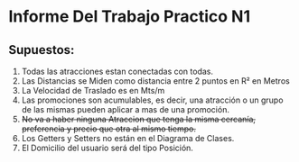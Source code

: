 # Informe Del Trabajo Practico N1

## Supuestos:

1. Todas las atracciones estan conectadas con todas.
2. Las Distancias se Miden como distancia entre 2 puntos en R² en Metros
3. La Velocidad de Traslado es en Mts/m
4. Las promociones son acumulables, es decir, una atracción o un grupo de las mismas pueden aplicar a mas de una promoción.
5. ~~No va a haber ninguna Atraccion que tenga la misma cercanía, preferencia y precio que otra al mismo tiempo.~~
6. Los Getters y Setters no están en el Diagrama de Clases.
7. El Domicilio del usuario será del tipo Posición.